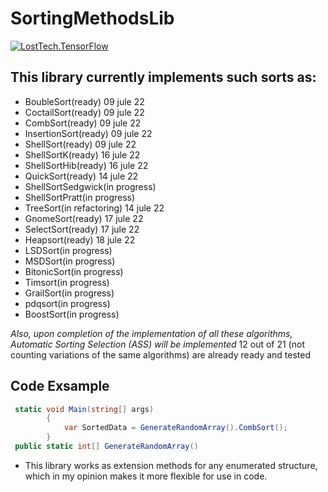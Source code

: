 # SortingMethodsLib
[![LostTech.TensorFlow](https://img.shields.io/nuget/v/LostTech.TensorFlow.svg?label=nuget:%20SortingMethodsLib.Core)](https://www.nuget.org/packages/SortingMethodsLib.Core)
## This library currently implements such sorts as:
- BoubleSort(ready) 09 jule 22
- CoctailSort(ready) 09 jule 22
- CombSort(ready) 09 jule 22
- InsertionSort(ready) 09 jule 22
- ShellSort(ready) 09 jule 22
- ShellSortK(ready) 16 jule 22
- ShellSortHib(ready) 16 jule 22
- QuickSort(ready) 14 jule 22
- ShellSortSedgwick(in progress)
- ShellSortPratt(in progress) 
- TreeSort(in refactoring) 14 jule 22
- GnomeSort(ready) 17 jule 22
- SelectSort(ready) 17 jule 22
- Heapsort(ready) 18 jule 22
- LSDSort(in progress)
- MSDSort(in progress)
- BitonicSort(in progress)
- Timsort(in progress)
- GrailSort(in progress)
- pdqsort(in progress)
- BoostSort(in progress)

*Also, upon completion of the implementation of all these algorithms, Automatic Sorting Selection (ASS) will be implemented*
12 out of 21 (not counting variations of the same algorithms) are already ready and tested

## Code Exsample
```C#
 static void Main(string[] args)
        {
            var SortedData = GenerateRandomArray().CombSort();
        }
 public static int[] GenerateRandomArray()
```
- This library works as extension methods for any enumerated structure, which in my opinion makes it more flexible for use in code.